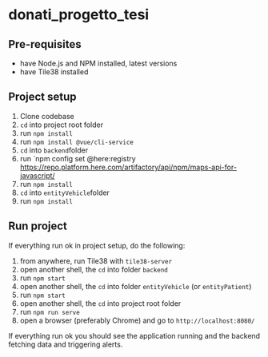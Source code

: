 # donati_progetto_tesi

## Pre-requisites

  - have Node.js and NPM installed, latest versions
  - have Tile38 installed

## Project setup

  1. Clone codebase 
  2. `cd` into project root folder
  3. run `npm install`
  4. run `npm install @vue/cli-service`
  5. `cd` into `backend`folder
  6. run `npm config set @here:registry https://repo.platform.here.com/artifactory/api/npm/maps-api-for-javascript/
  7. run `npm install`
  8. `cd` into `entityVehicle`folder
  9. run `npm install`

## Run project

If everything run ok in project setup, do the following:

  1. from anywhere, run Tile38 with `tile38-server`
  2. open another shell, the `cd` into folder `backend`
  3. run `npm start`
  4. open another shell, the `cd` into folder `entityVehicle` (or `entityPatient`)
  5. run `npm start`
  6. open another shell, the `cd` into project root folder
  7. run `npm run serve`
  8. open a browser (preferably Chrome) and go to `http://localhost:8080/`

If everything run ok you should see the application running and the backend fetching data and triggering alerts.
